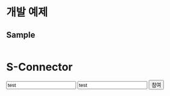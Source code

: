 # 개발 예제

## Sample

  <html>
  <header>
    <script src="./lib/s-connector-lib.js"></script>
    <script src="https://code.jquery.com/jquery-2.2.1.min.js"></script>
    <script>
      "use strict"
      // 아래 로직은 개발사 측의 서버에서 호출 하여 응답 주도록 하여야 합니다.
      // accessKey, secretKey 은 유출 될시에 해킹의 워험이 있습니다.
      // 개발시 accessKey, secretKey 값을 개발용과 서비스용으로 따로 발급 받으셔야 합니다.
      const serverCall = {
        auth: function(){
          return $.ajax({
              type: "POST",
              url : "https://api.interwater.biz/v1/auth",
              data : {
                "accessKey": "1qdsxjvf8fd",
                "secretKey":"17cc9b1b72b738911b8a6412a17a7e4c08c78181c72d8f0373065af665410ee802471efef2aaabb13681a5b21447c45e491511b48f11e513bdd7340763006f5313a6d459837dc7be406d9fcf29869f70414afe05439295559a07301f6915abffd2c8e43f807f0a76a02ebdc0b92aed8f88dbd1"
              },
              dataType: "json"
          });
        }
      }
      window.onload = function () {
        const sElement = document.getElementById("s-element");
        const sConnector = new SConnector.default(sElement, "https://remote.interwater.biz");
        const joinElement = document.getElementById("join");
        joinElement.onclick = (e) => {
          sElement.style = "width: 100%; height: 100%;margin: 5px;";
          try {
            const success = function(response) {
              // {"status":true,"data":{"accessToken":"xxx"}}
              console.log(response.data.accessToken)
              const userName = document.getElementById("userName");
              const roomName = document.getElementById("roomName");
              const join = {
                userName: userName.value,
                roomName: roomName.value,
                accesstoken: response.data.accessToken
              };
              sConnector.joinRoom(join);
            }
            serverCall.auth().done(success);
          } catch (e) {
            console.error(e);
          }
        };
      };
    </script>
  </header>
  <h1>S-Connector</h1>
  <div>
    <input id="userName" type="text" placeholder="사용자명" value="test" />
    <input id="roomName" type="text" placeholder="회의실명" value="test" />
    <button id="join">참여</button>
  </div>
  <div id="s-element"></div>
</html>
